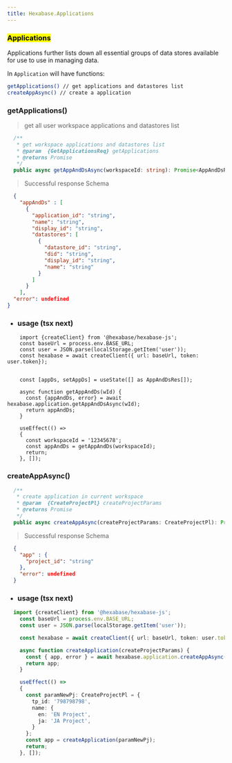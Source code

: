 ```yaml
---
title: Hexabase.Applications
---
```


### <mark>Applications</mark>
Applications further lists down all essential groups of data stores available for use to use in managing data.


In `Application` will have functions:
```bash
getApplications() // get applications and datastores list
createAppAsync() // create a application
```


### getApplications()

> get all user workspace applications and datastores list

```ts
  /**
   * get workspace applications and datastores list
   * @param  {GetApplicationsReq} getApplications
   * @returns Promise
   */
  public async getAppAndDsAsync(workspaceId: string): Promise<AppAndDsRes>
```

> Successful response Schema

```json
  {
    "appAndDs" : [
      {
        "application_id": "string",
        "name": "string",
        "display_id": "string",
        "datastores": [
          {
            "datastore_id": "string",
            "did": "string",
            "display_id": "string",
            "name": "string"
          }
        ]
      }
    ],
  "error": undefined
}
```

- ### usage (tsx next)
```tsx
    import {createClient} from '@hexabase/hexabase-js';
    const baseUrl = process.env.BASE_URL;
    const user = JSON.parse(localStorage.getItem('user'));
    const hexabase = await createClient({ url: baseUrl, token: user.token});


    const [appDs, setAppDs] = useState([] as AppAndDsRes[]);

    async function getAppAndDs(wId) {
      const {appAndDs, error} = await hexabase.application.getAppAndDsAsync(wId);
      return appAndDs;
    }

    useEffect(() =>
    {
      const workspaceId = '12345678';
      const appAndDs = getAppAndDs(workspaceId);
      return;
    }, []); 
```

### createAppAsync()

```ts
  /**
   * create application in current workspace
   * @param  {CreateProjectPl} createProjectParams
   * @returns Promise
   */
  public async createAppAsync(createProjectParams: CreateProjectPl): Promise<CreateAppRes>
```

> Successful response Schema

```json
  {
    "app" : {
      "project_id": "string"
    },
    "error": undefined
  }
```

- ### usage (tsx next)
```ts
  import {createClient} from '@hexabase/hexabase-js';
    const baseUrl = process.env.BASE_URL;
    const user = JSON.parse(localStorage.getItem('user'));

    const hexabase = await createClient({ url: baseUrl, token: user.token});

    async function createApplication(createProjectParams) {
      const { app, error } = await hexabase.application.createAppAsync(createProjectParams);
      return app;
    }

    useEffect(() =>
    {
      const paramNewPj: CreateProjectPl = {
        tp_id: '798798798',
        name: {
          en: 'EN Project',
          ja: 'JA Project',
        }
      };
      const app = createApplication(paramNewPj);
      return;
    }, []); 
```

